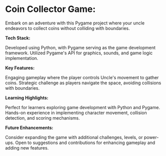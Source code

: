 # Coin Collector Game:

Embark on an adventure with this Pygame project where your uncle endeavors to collect coins without colliding with boundaries.

**Tech Stack:**

Developed using Python, with Pygame serving as the game development framework.
Utilized Pygame's API for graphics, sounds, and game logic implementation.

**Key Features:**

Engaging gameplay where the player controls Uncle's movement to gather coins.
Strategic challenge as players navigate the space, avoiding collisions with boundaries.

**Learning Highlights:**

Perfect for learners exploring game development with Python and Pygame.
Hands-on experience in implementing character movement, collision detection, and scoring mechanisms.

**Future Enhancements:**

Consider expanding the game with additional challenges, levels, or power-ups.
Open to suggestions and contributions for enhancing gameplay and adding new features.
